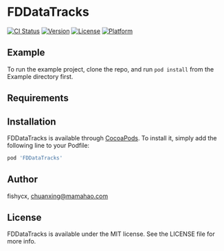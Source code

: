 # FDDataTracks

[![CI Status](https://img.shields.io/travis/fishycx/FDDataTracks.svg?style=flat)](https://travis-ci.org/fishycx/FDDataTracks)
[![Version](https://img.shields.io/cocoapods/v/FDDataTracks.svg?style=flat)](https://cocoapods.org/pods/FDDataTracks)
[![License](https://img.shields.io/cocoapods/l/FDDataTracks.svg?style=flat)](https://cocoapods.org/pods/FDDataTracks)
[![Platform](https://img.shields.io/cocoapods/p/FDDataTracks.svg?style=flat)](https://cocoapods.org/pods/FDDataTracks)

## Example

To run the example project, clone the repo, and run `pod install` from the Example directory first.

## Requirements

## Installation

FDDataTracks is available through [CocoaPods](https://cocoapods.org). To install
it, simply add the following line to your Podfile:

```ruby
pod 'FDDataTracks'
```

## Author

fishycx, chuanxing@mamahao.com

## License

FDDataTracks is available under the MIT license. See the LICENSE file for more info.
